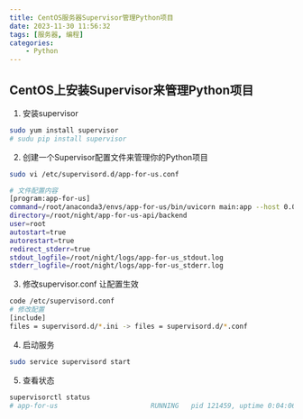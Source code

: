 ```yaml
---
title: CentOS服务器Supervisor管理Python项目
date: 2023-11-30 11:56:32
tags: [服务器, 编程]
categories:
    - Python
---
```


## CentOS上安装Supervisor来管理Python项目
1. 安装supervisor
```bash 安装supervisor
sudo yum install supervisor
# sudu pip install supervisor
```
2. 创建一个Supervisor配置文件来管理你的Python项目
```bash 编辑配置
sudo vi /etc/supervisord.d/app-for-us.conf

# 文件配置内容
[program:app-for-us]
command=/root/anaconda3/envs/app-for-us/bin/uvicorn main:app --host 0.0.0.0 --port 8000
directory=/root/night/app-for-us-api/backend
user=root
autostart=true
autorestart=true
redirect_stderr=true
stdout_logfile=/root/night/logs/app-for-us_stdout.log
stderr_logfile=/root/night/logs/app-for-us_stderr.log
```

3. 修改supervisor.conf 让配置生效
```bash
code /etc/supervisord.conf
# 修改配置
[include]
files = supervisord.d/*.ini -> files = supervisord.d/*.conf
```

4. 启动服务
```bash
sudo service supervisord start
```

5. 查看状态
```bash
supervisorctl status
# app-for-us                       RUNNING   pid 121459, uptime 0:04:06
```